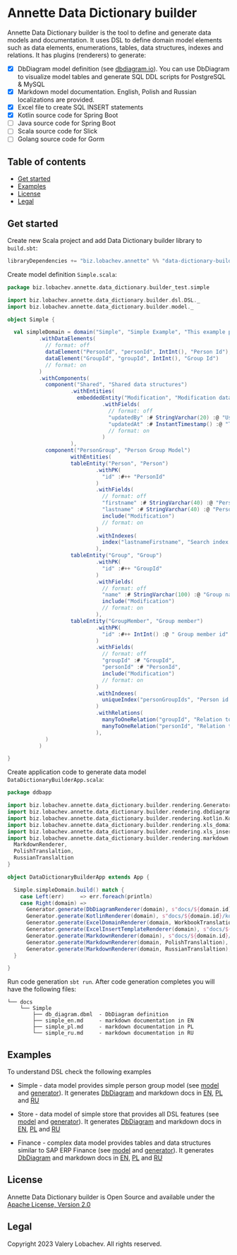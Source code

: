 # Annette Data Dictionary builder

Annette Data Dictionary builder is the tool to define and generate data models and documentation. It uses DSL to define domain model elements 
such as data elements, enumerations, tables, data structures, indexes and relations. It has plugins (renderers) to generate:

* [x] DbDiagram model definition (see [dbdiagram.io](https://dbdiagram.io/)). You can use DbDiagram to 
visualize model tables and generate SQL DDL scripts for PostgreSQL & MySQL 
* [x] Markdown model documentation. English, Polish and Russian localizations are provided. 
* [x] Excel file to create SQL INSERT statements
* [x] Kotlin source code for Spring Boot
* [ ] Java source code for Spring Boot
* [ ] Scala source code for Slick
* [ ] Golang source code for Gorm

## Table of contents

* [Get started](#get-started)
* [Examples](#examples)
* [License](#license)
* [Legal](#legal)

## Get started

Create new Scala project and add Data Dictionary builder library to `build.sbt`:

```sbt
libraryDependencies += "biz.lobachev.annette" %% "data-dictionary-builder" % "0.3.2"
```

Create model definition `Simple.scala`:

```scala
package biz.lobachev.annette.data_dictionary.builder_test.simple

import biz.lobachev.annette.data_dictionary.builder.dsl.DSL._
import biz.lobachev.annette.data_dictionary.builder.model._

object Simple {

  val simpleDomain = domain("Simple", "Simple Example", "This example provides simple person group data model")
          .withDataElements(
            // format: off
            dataElement("PersonId", "personId", IntInt(), "Person Id"),
            dataElement("GroupId", "groupId", IntInt(), "Group Id")
            // format: on
          )
          .withComponents(
            component("Shared", "Shared data structures")
                    .withEntities(
                      embeddedEntity("Modification", "Modification data structure")
                              .withFields(
                                // format: off
                                "updatedBy" :# StringVarchar(20) :@ "User updated record",
                                "updatedAt" :# InstantTimestamp() :@ "Timestamp of record update"
                                // format: on
                              )
                    ),
            component("PersonGroup", "Person Group Model")
                    withEntities(
                    tableEntity("Person", "Person")
                            .withPK(
                              "id" :#++ "PersonId"
                            )
                            .withFields(
                              // format: off
                              "firstname" :# StringVarchar(40) :@ "Person first name",
                              "lastname" :# StringVarchar(40) :@ "Person last name",
                              include("Modification")
                              // format: on
                            )
                            .withIndexes(
                              index("lastnameFirstname", "Search index by lastname and firstname", "lastname", "firstname")
                            ),
                    tableEntity("Group", "Group")
                            .withPK(
                              "id" :#++ "GroupId"
                            )
                            .withFields(
                              // format: off
                              "name" :# StringVarchar(100) :@ "Group name",
                              include("Modification")
                              // format: on
                            ),
                    tableEntity("GroupMember", "Group member")
                            .withPK(
                              "id" :#++ IntInt() :@ " Group member id"
                            )
                            .withFields(
                              // format: off
                              "groupId" :# "GroupId",
                              "personId" :# "PersonId",
                              include("Modification")
                              // format: on
                            )
                            .withIndexes(
                              uniqueIndex("personGroupIds", "Person id in each group must be unique", "groupId", "personId")
                            )
                            .withRelations(
                              manyToOneRelation("groupId", "Relation to groups", "Group", "groupId" -> "id"),
                              manyToOneRelation("personId", "Relation to persons", "Person", "personId" -> "id")
                            ),
            )
          )

}
```

Create application code to generate data model `DataDictionaryBuilderApp.scala`:

```scala
package ddbapp

import biz.lobachev.annette.data_dictionary.builder.rendering.Generator
import biz.lobachev.annette.data_dictionary.builder.rendering.dbdiagram.DbDiagramRenderer
import biz.lobachev.annette.data_dictionary.builder.rendering.kotlin.KotlinRenderer
import biz.lobachev.annette.data_dictionary.builder.rendering.xls_domain.{ExcelDomainRenderer, WorkbookTranslation}
import biz.lobachev.annette.data_dictionary.builder.rendering.xls_insert.ExcelInsertTemplateRenderer
import biz.lobachev.annette.data_dictionary.builder.rendering.markdown.{
  MarkdownRenderer,
  PolishTranslaltion,
  RussianTranslaltion
}

object DataDictionaryBuilderApp extends App {

  Simple.simpleDomain.build() match {
    case Left(err)     => err.foreach(println)
    case Right(domain) =>
      Generator.generate(DbDiagramRenderer(domain), s"docs/${domain.id}/")
      Generator.generate(KotlinRenderer(domain), s"docs/${domain.id}/kotlin/")
      Generator.generate(ExcelDomainRenderer(domain, WorkbookTranslation.ru), s"docs/${domain.id}")
      Generator.generate(ExcelInsertTemplateRenderer(domain), s"docs/${domain.id}/template/")
      Generator.generate(MarkdownRenderer(domain), s"docs/${domain.id}/")
      Generator.generate(MarkdownRenderer(domain, PolishTranslaltion), s"docs/${domain.id}/")
      Generator.generate(MarkdownRenderer(domain, RussianTranslaltion), s"docs/${domain.id}/")
  }

}
```

Run code generation `sbt run`. After code generation completes you will have the following files:

```
└── docs
    └── Simple
        ├── db_diagram.dbml  - DbDiagram definition
        ├── simple_en.md     - markdown documentation in EN
        ├── simple_pl.md     - markdown documentation in PL
        └── simple_ru.md     - markdown documentation in RU
```

## Examples

To understand DSL check the following examples

* Simple - data model provides simple person group model 
  (see [model](src/test/scala/biz/lobachev/annette/data_dictionary/builder_test/simple/Simple.scala) and 
  [generator](src/test/scala/biz/lobachev/annette/data_dictionary/builder_test/SimpleSpec.scala)). It generates [DbDiagram](docs/Simple/db_diagram.dbml)
  and markdown docs in [EN](docs/Simple/simple_en.md), [PL](docs/Simple/simple_pl.md) and [RU](docs/Simple/simple_ru.md)

* Store - data model of simple store that provides all DSL features
  (see [model](src/test/scala/biz/lobachev/annette/data_dictionary/builder_test/store/Store.scala) and
  [generator](src/test/scala/biz/lobachev/annette/data_dictionary/builder_test/StoreSpec.scala)). It generates [DbDiagram](docs/Store/db_diagram.dbml)
  and markdown docs in [EN](docs/Store/store_en.md), [PL](docs/Store/store_pl.md) and [RU](docs/Store/store_ru.md)

* Finance - complex data model provides tables and data structures similar to SAP ERP Finance
  (see [model](src/test/scala/biz/lobachev/annette/data_dictionary/builder_test/finance/Finance.scala) and
  [generator](src/test/scala/biz/lobachev/annette/data_dictionary/builder_test/FinanceSpec.scala)). It generates [DbDiagram](docs/Finance/db_diagram.dbml)
  and markdown docs in [EN](docs/Finance/finance_en.md), [PL](docs/Finance/finance_pl.md) and [RU](docs/Finance/finance_ru.md)


## License

Annette Data Dictionary builder is Open Source and available under the [Apache License, Version 2.0](https://www.apache.org/licenses/LICENSE-2.0)

## Legal

Copyright 2023 Valery Lobachev. All rights reserved.
